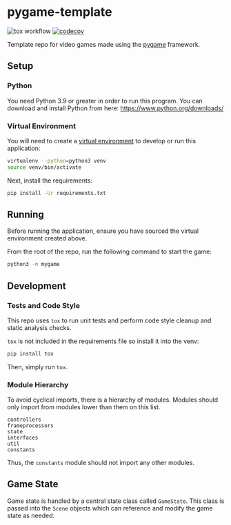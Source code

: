 # pygame-template

![tox workflow](https://github.com/Tyler-Yates/pygame-template/actions/workflows/tox-workflow.yml/badge.svg)
[![codecov](https://codecov.io/gh/Tyler-Yates/pygame-template/branch/master/graph/badge.svg?token=VU571VBVBG)](https://codecov.io/gh/Tyler-Yates/pygame-template)

Template repo for video games made using the [pygame](https://www.pygame.org/news) framework.

## Setup

### Python

You need Python 3.9 or greater in order to run this program.
You can download and install Python from here: https://www.python.org/downloads/

### Virtual Environment

You will need to create a [virtual environment](https://docs.python.org/3/tutorial/venv.html)
to develop or run this application:
```bash
virtualenv --python=python3 venv
source venv/bin/activate
```

Next, install the requirements:
```bash
pip install -Ur requirements.txt
```

## Running

Before running the application, ensure you have sourced the virtual environment created above.

From the root of the repo, run the following command to start the game:
```bash
python3 -m mygame
```

## Development

### Tests and Code Style

This repo uses `tox` to run unit tests and perform code style cleanup and static analysis checks.

`tox` is not included in the requirements file so install it into the venv:
```bash
pip install tox
```

Then, simply run `tox`.

### Module Hierarchy

To avoid cyclical imports, there is a hierarchy of modules.
Modules should only import from modules lower than them on
this list.

```
controllers
frameprocessors
state
interfaces
util
constants
```

Thus, the `constants` module should not import any other modules.

## Game State

Game state is handled by a central state class called `GameState`.
This class is passed into the `Scene` objects which can reference and modify the game state as needed.
